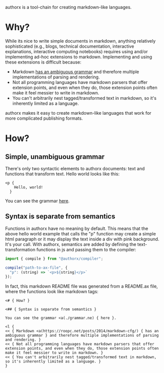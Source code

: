 authorx is a tool-chain for creating markdown-like languages.

# Why? 

While its nice to write simple documents in markdown, anything relatively sophisticated (e.g., blogs, technical documentation, interactive explanations, interactive computing notebooks) requires using and/or implementing ad-hoc extensions to markdown. Implementing and using these extensions is difficult because: 

* Markdown [has an ambiguous grammar](https://roopc.net/posts/2014/markdown-cfg/) and therefore multiple implementations of parsing and rendering. 
* Not all programming languages have markdown parsers that offer extension points, and even when they do, those extension points often make it feel messier to write in markdown. 
* You can't arbitrarily nest tagged/transformed text in markdown, so it's inherently limited as a language. 


authorx makes it easy to create markdown-like languages that work for more complicated publishing formats.

# How? 

## Simple, unambiguous grammar 

There's only two syntactic elements to authorx documents: text and functions that transform text. Hello world looks like this:

```
<p {
    Hello, world!
  }
```

You can see the grammar [here](./packages/compiler/lib/grammar.ne).

## Syntax is separate from semantics 

Functions in authorx have no meaning by default. This means that the above hello world example that calls the "p" function may create a simple html paragraph or it may display the text inside a div with pink background. It's your call. With authorx, semantics are added by defining the text-transformation functions in js and passing them to the compiler:

```js
import { compile } from "@authorx/compiler";

compile("path-to-ax-file", {
  "p": (string) => `<p>${string}</p>`
});
```

In fact, this markdown README file was generated from a README.ax file, where the functions look like markdown tags:

```
<# { How? }

<## { Syntax is separate from semantics } 

You can see the grammar <a(./grammar.ne) { here }.

<l {
<< { Markdown <a(https://roopc.net/posts/2014/markdown-cfg/) { has an ambiguous grammar } and therefore multiple implementations of parsing and rendering. }
<< { Not all programming languages have markdown parsers that offer extension points, and even when they do, those extension points often make it feel messier to write in markdown. }
<< { You can't arbitrarily nest tagged/transformed text in markdown, so it's inherently limited as a language. }
}
```


